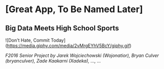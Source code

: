 # [Great App, To Be Named Later]
Big Data Meets High School Sports
---

![Don't Hate, Commit Today] (https://media.giphy.com/media/2vMrgEYhV5BcY/giphy.gif)

*F2016 Senior Project by Jarek Wojciechowski (Wojonatior), Bryan Culver (bryanculver), Zade Kaakarni (Xadeka), ..., ...*
